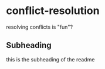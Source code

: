 # conflict-resolution
resolving conflicts is "fun"?

## Subheading 

this is the subheading of the readme